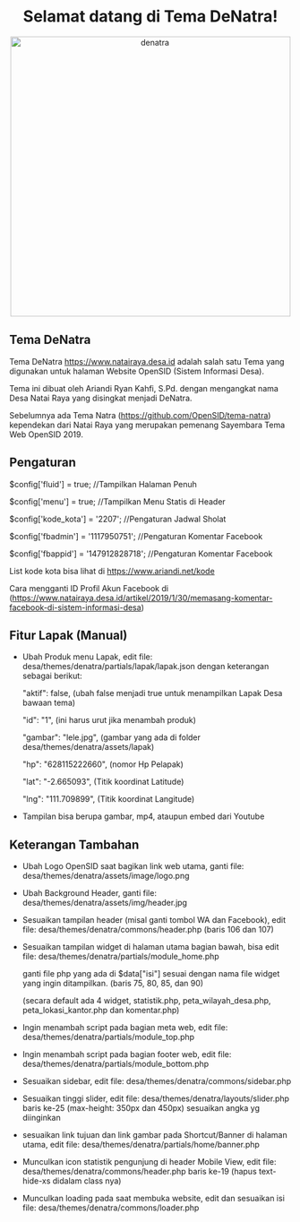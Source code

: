 <h1 align="center">Selamat datang di Tema DeNatra!</h1>

<p dir="auto" align="center"><img style="max-width: 100%;" width="500" alt="denatra" src="https://user-images.githubusercontent.com/46939846/147866426-d50e1d2b-1ead-43de-b562-6f83fa85a1e1.png"></p>

## Tema DeNatra
Tema DeNatra https://www.natairaya.desa.id adalah salah satu Tema yang digunakan untuk halaman Website OpenSID (Sistem Informasi Desa).

Tema ini dibuat oleh Ariandi Ryan Kahfi, S.Pd. dengan mengangkat nama Desa Natai Raya yang disingkat menjadi DeNatra.

Sebelumnya ada Tema Natra (https://github.com/OpenSID/tema-natra) kependekan dari Natai Raya yang merupakan pemenang Sayembara Tema Web OpenSID 2019.

## Pengaturan
$config['fluid'] = true; //Tampilkan Halaman Penuh

$config['menu'] = true; //Tampilkan Menu Statis di Header

$config['kode_kota'] = '2207'; //Pengaturan Jadwal Sholat

$config['fbadmin'] = '1117950751'; //Pengaturan Komentar Facebook

$config['fbappid'] = '147912828718'; //Pengaturan Komentar Facebook

List kode kota bisa lihat di https://www.ariandi.net/kode

Cara mengganti ID Profil Akun Facebook di (https://www.natairaya.desa.id/artikel/2019/1/30/memasang-komentar-facebook-di-sistem-informasi-desa)

## Fitur Lapak (Manual)
- Ubah Produk menu Lapak, edit file: desa/themes/denatra/partials/lapak/lapak.json dengan keterangan sebagai berikut:

	"aktif": false, (ubah false menjadi true untuk menampilkan Lapak Desa bawaan tema)

	"id": "1", (ini harus urut jika menambah produk)

	"gambar": "lele.jpg", (gambar yang ada di folder desa/themes/denatra/assets/lapak)

	"hp": "628115222660", (nomor Hp Pelapak)

	"lat": "-2.665093", (Titik koordinat Latitude)

	"lng": "111.709899", (Titik koordinat Langitude)

- Tampilan bisa berupa gambar, mp4, ataupun embed dari Youtube

## Keterangan Tambahan
- Ubah Logo OpenSID saat bagikan link web utama, ganti file: desa/themes/denatra/assets/image/logo.png
- Ubah Background Header, ganti file: desa/themes/denatra/assets/img/header.jpg
- Sesuaikan tampilan header (misal ganti tombol WA dan Facebook), edit file: desa/themes/denatra/commons/header.php (baris 106 dan 107)
- Sesuaikan tampilan widget di halaman utama bagian bawah, bisa edit file: desa/themes/denatra/partials/module_home.php

	ganti file php yang ada di $data["isi"] sesuai dengan nama file widget yang ingin ditampilkan. (baris 75, 80, 85, dan 90)

	(secara default ada 4 widget, statistik.php, peta_wilayah_desa.php, peta_lokasi_kantor.php dan komentar.php)

- Ingin menambah script pada bagian meta web, edit file: desa/themes/denatra/partials/module_top.php
- Ingin menambah script pada bagian footer web, edit file: desa/themes/denatra/partials/module_bottom.php
- Sesuaikan sidebar, edit file: desa/themes/denatra/commons/sidebar.php
- Sesuaikan tinggi slider, edit file: desa/themes/denatra/layouts/slider.php baris ke-25 (max-height: 350px dan 450px) sesuaikan angka yg diinginkan
- sesuaikan link tujuan dan link gambar pada Shortcut/Banner di halaman utama, edit file: desa/themes/denatra/partials/home/banner.php
- Munculkan icon statistik pengunjung di header Mobile View, edit file: desa/themes/denatra/commons/header.php baris ke-19 (hapus text-hide-xs didalam class nya)
- Munculkan loading pada saat membuka website, edit dan sesuaikan isi file: desa/themes/denatra/commons/loader.php
